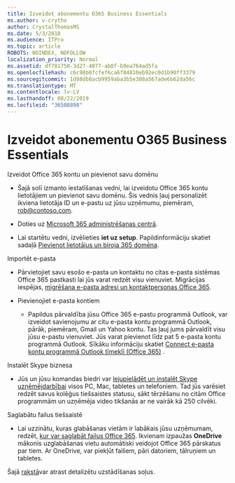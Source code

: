```yaml
---
title: Izveidot abonementu O365 Business Essentials
ms.author: v-crytho
author: CrystalThomasMS
ms.date: 5/3/2018
ms.audience: ITPro
ms.topic: article
ROBOTS: NOINDEX, NOFOLLOW
localization_priority: Normal
ms.assetid: df781750-3d27-4077-ab0f-b9ea764ad5fa
ms.openlocfilehash: c6c98b6fcfef6ca6f84810eb92ec0d1b90ff3379
ms.sourcegitcommit: 1d98db8acb9959aba3b5e308a567ade6b62da56c
ms.translationtype: MT
ms.contentlocale: lv-LV
ms.lasthandoff: 08/22/2019
ms.locfileid: "36508898"
---
```

# <a name="setting-up-your-o365-business-essentials-subscription"></a>Izveidot abonementu O365 Business Essentials

Izveidot Office 365 kontu un pievienot savu domēnu
  
- Šajā solī izmanto iestatīšanas vedni, lai izveidotu Office 365 kontu lietotājiem un pievienot savu domēnu. Šis vednis ļauj personalizēt ikviena lietotāja ID un e-pastu uz jūsu uzņēmumu, piemēram, [rob@contoso.com](mailto:rob@contoso.com).
    
- Doties uz [Microsoft 365 administrēšanas centrā](https://login.partner.microsoftonline.cn/).
    
- Lai startētu vedni, izvēlieties **iet uz setup**. Papildinformāciju skatiet sadaļā [Pievienot lietotājus un biroja 365 domēna](https://support.office.com/Article/Add-users-and-domain-to-Office-365-6383f56d-3d09-4dcb-9b41-b5f5a5efd611).
    
Importēt e-pasta
  
- Pārvietojiet savu esošo e-pasta un kontaktu no citas e-pasta sistēmas Office 365 pastkasti lai jūs varat redzēt visu vienuviet. Migrācijas iespējas, [migrēšana e-pasta adresi un kontaktpersonas Office 365](https://support.office.com/Article/Migrate-email-and-contacts-to-Office-365-a3e3bddb-582e-4133-8670-e61b9f58627e).
    
- Pievienojiet e-pasta kontiem
    
  - Papildus pārvaldība jūsu Office 365 e-pastu programmā Outlook, var izveidot savienojumu ar citu e-pasta kontu programmā Outlook, pārāk, piemēram, Gmail un Yahoo kontu. Tas ļauj jums pārvaldīt visu jūsu e-pastu vienuviet. Jūs varat pievienot līdz pat 5 e-pasta kontu programmā Outlook. Sīkāku informāciju skatiet [Connect e-pasta kontu programmā Outlook tīmeklī (Office 365)](https://support.office.com/Article/Connect-email-accounts-in-Outlook-on-the-web-Office-365-d7012ff0-924f-4f78-8aca-c3912d886c4d) . 
    
Instalēt Skype biznesa
  
- Jūs un jūsu komandas biedri var [lejupielādēt un instalēt Skype uzņēmējdarbībai](https://support.office.com/Article/download-and-install-Skype-for-Business-8a0d4da8-9d58-44f9-9759-5c8f340cb3fb) visos PC, Mac, tabletes un telefoniem. Tad jūs varēsiet redzēt savus kolēģus tiešsaistes statusu, sākt tērzēšanu no citām Office programmām un uzņēmēja video tikšanās ar ne vairāk kā 250 cilvēki. 
    
Saglabātu failus tiešsaistē
  
- Lai uzzinātu, kuras glabāšanas vietām ir labākais jūsu uzņēmumam, redzēt, [kur var saglabāt failus Office 365](https://support.office.com/article/c7c20284-bc94-47f4-9728-d28e9daf0790.aspx). Ikvienam izpaužas **OneDrive** mākonis uzglabāšanas vietu automātiski veidojot Office 365 pārskatus par tiem. Ar OneDrive, var piekļūt failiem, pāri datoriem, tālruņiem un tabletes. 
    
Šajā [rakstā](https://support.office.com/Article/set-up-Office-365-for-business-6a3a29a0-e616-4713-99d1-15eda62d04fa#ID0EAAAABAAA=Business_Essentials)var atrast detalizētu uzstādīšanas soļus.
  

